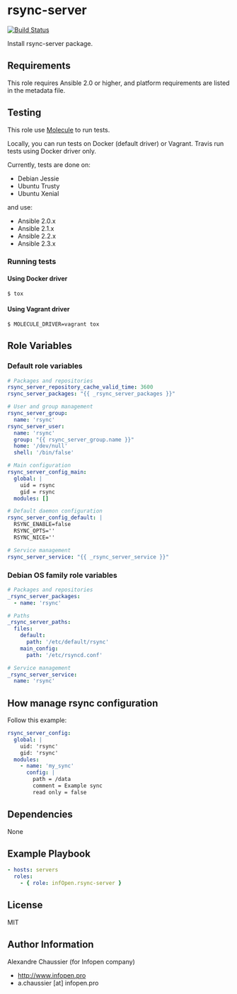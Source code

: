# rsync-server

[![Build Status](https://travis-ci.org/infOpen/ansible-role-rsync-server.svg?branch=master)](https://travis-ci.org/infOpen/ansible-role-rsync-server)

Install rsync-server package.

## Requirements

This role requires Ansible 2.0 or higher,
and platform requirements are listed in the metadata file.

## Testing

This role use [Molecule](https://github.com/metacloud/molecule/) to run tests.

Locally, you can run tests on Docker (default driver) or Vagrant.
Travis run tests using Docker driver only.

Currently, tests are done on:
- Debian Jessie
- Ubuntu Trusty
- Ubuntu Xenial

and use:
- Ansible 2.0.x
- Ansible 2.1.x
- Ansible 2.2.x
- Ansible 2.3.x

### Running tests

#### Using Docker driver

```
$ tox
```

#### Using Vagrant driver

```
$ MOLECULE_DRIVER=vagrant tox
```

## Role Variables

### Default role variables

``` yaml
# Packages and repositories
rsync_server_repository_cache_valid_time: 3600
rsync_server_packages: "{{ _rsync_server_packages }}"

# User and group management
rsync_server_group:
  name: 'rsync'
rsync_server_user:
  name: 'rsync'
  group: "{{ rsync_server_group.name }}"
  home: '/dev/null'
  shell: '/bin/false'

# Main configuration
rsync_server_config_main:
  global: |
    uid = rsync
    gid = rsync
  modules: []

# Default daemon configuration
rsync_server_config_default: |
  RSYNC_ENABLE=false
  RSYNC_OPTS=''
  RSYNC_NICE=''

# Service management
rsync_server_service: "{{ _rsync_server_service }}"
```

### Debian OS family role variables

``` yaml
# Packages and repositories
_rsync_server_packages:
  - name: 'rsync'

# Paths
_rsync_server_paths:
  files:
    default:
      path: '/etc/default/rsync'
    main_config:
      path: '/etc/rsyncd.conf'

# Service management
_rsync_server_service:
  name: 'rsync'
```

## How manage rsync configuration

Follow this example:
``` yaml
rsync_server_config:
  global: |
    uid: 'rsync'
    gid: 'rsync'
  modules:
    - name: 'my_sync'
      config: |
        path = /data
        comment = Example sync
        read only = false
```


## Dependencies

None

## Example Playbook

``` yaml
- hosts: servers
  roles:
    - { role: infOpen.rsync-server }
```

## License

MIT

## Author Information

Alexandre Chaussier (for Infopen company)
- http://www.infopen.pro
- a.chaussier [at] infopen.pro
